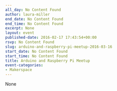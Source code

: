 ```yaml
---
all_day: No Content Found
author: laura-miller
end_date: No Content Found
end_time: No Content Found
excerpt: None
layout: event
published-date: 2016-02-17 17:43:54+00:00
rsvp: No Content Found
slug: arduino-and-raspberry-pi-meetup-2016-03-16
start_date: No Content Found
start_time: No Content Found
title: Arduino and Raspberry Pi Meetup
event-categories:
- Makerspace
---
```


None
